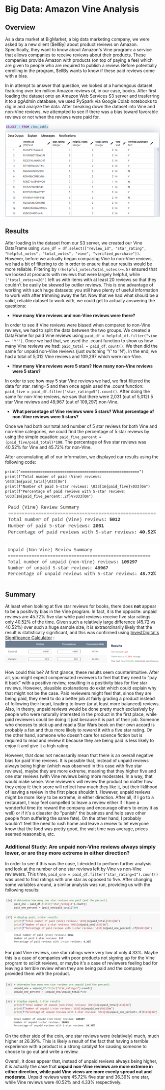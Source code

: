 # Big Data: Amazon Vine Analysis

## Overview

As a data market at BigMarket, a big data marketing company, we were asked by a new client ($ellBy) about product reviews on Amazon.  Specifically, they want to know about Amazon's Vine program: a service that allows companies to receive reviews about their products.  These companies provide Amazon with products (on top of paying a fee) which are given to people who are required to publish a review.  Before potentially enrolling in the program, $ellBy wants to know if these paid reviews come with a bias. 

In in attempt to answer that question, we looked at a humongous dataset featuring over ten million Amazon reviews of, in our case, books.  After first loading the dataset onto an Amazon Web Services S3 server and trasferring it to a pgAdmin database, we used PySpark via Google Colab notebooks to dig in and analyze the data.  After breaking down the dataset into Vine and non-Vine reviews, we attempted to see if there was a bias toward favorable reviews or not when the reviews were paid for.

![Vine DataFrame in pgAdmin](https://github.com/Jeffstr00/Amazon_Vine_Analysis/blob/main/Resources/vine_postgres.png)

## Results

After loading in the dataset from our S3 server, we created our Vine DataFrame using `vine_df = df.select(["review_id", "star_rating", "helpful_votes", "total_votes", "vine", "verified_purchase"])`.  However, before we actually began comparing Vine to non-Vine reviews, we had a bit of filtering to do in order to ensure that our results would be more reliable.  Filtering by `((helpful_votes/total_votes)>=.5)` ensured that we looked at products with reviews that were largely helpful, while `("total_votes>=20")` left us with items with at least 20 reviews so that they couldn't be easily be skewed by outlier reviews.  This is one advantage of working with such huge datasets: you still have plenty of useful information to work with after trimming away the fat.  Now that we had what should be a solid, reliable dataset to work with, we could get to actually answering the questions:

* **How many Vine reviews and non-Vine reviews were there?**

In order to see if Vine reviews were biased when compared to non-Vine reviews, we had to split the data between the two groups.  We created a DataFrame for paid Vine reviews using `paid_df = helpful_df.filter("vine == 'Y'")`.  Once we had that, we used the .count function to show us how many Vine reviews we had: `paid_total = paid_df.count()`.  We then did the same for unpaid non-Vine reviews (just switching 'Y' to 'N').  In the end, we had a total of 5,012 Vine reviews and 109,297 which were non-Vine.

* **How many Vine reviews were 5 stars?  How many non-Vine reviews were 5 stars?**

In order to see how may 5 star Vine reviews we had, we first filtered the data for star_rating=5 and then once again used the .count function: `paid_five = paid_df.filter("star_rating=5").count()`.  After doing the same for non-Vine reviews, we saw that there were 2,031 (out of 5,012) 5 star Vine reviews and 49,967 (out of 109,297) non-Vine.

* **What percentage of Vine reviews were 5 stars?  What percentage of non-Vine reviews were 5 stars?**

Once we had both our total and number of 5 star reviews for both Vine and non-Vine categories, we could find the percentage of 5 star reviews by using the simple equation: `paid_five_percent = (paid_five/paid_total)*100`.  The percentage of five star reviews was 40.52% for Vine and 45.72% for non-Vine.

After accumulating all of our information, we displayed our results using the following code:
```print("Paid (Vine) Review Summary")
print("======================================================")
print(f"Total number of paid (Vine) reviews: \033[1m{paid_total}\033[0m")
print(f"Number of paid 5-star reviews: \033[1m{paid_five}\033[0m")
print(f"Percentage of paid reviews with 5-star reviews: \033[1m{paid_five_percent:.2f}%\033[0m")
```

![Paid Summary](https://github.com/Jeffstr00/Amazon_Vine_Analysis/blob/main/Resources/paid_summary.png)

![Unpaid Summary](https://github.com/Jeffstr00/Amazon_Vine_Analysis/blob/main/Resources/unpaid_summary.png)

## Summary

At least when looking at five star reviews for books, there does **not** appear to be a positivity bias in the Vine program.  In fact, it is the opposite: unpaid reviews are 45.72% five star while paid reviews receive five star ratings only 40.52% of the time.  Given such a relatively large difference (45.72 vs 40.52%) over such a huge sample size, it is extraordinarily likely that the result is statistically significant, and this was confirmed using [InvestDigital's Significance Calculator](https://www.investisdigital.com/insights/resources-and-tools/statistical-significance-calculator) :
![Statistically Significant](https://github.com/Jeffstr00/Amazon_Vine_Analysis/blob/main/Resources/statistically_significant.png)

How could this be?  At first glance, these results seem counterintuitive.  After all, you might expect compensated reviewers to feel that they need to "pay it back" with a positive review, resulting in a positivity bias for five star reviews.  However, plausible explanations do exist which could explain why that might not be the case.  Paid reviewers might feel that, since they are being paid, they need to do a better job at fairly grading a product instead of following their heart, leading to lower (or at least more balanced) reviews.  Also, in theory, unpaid reviews would be done pretty much exclusively by people who were naturally interested in the product in the first place, while paid reviewers could be doing it just because it is part of their job.  Someone who chooses to pick up and read a Star Wars book on their own accord is probably a fan and thus more likely to reward it with a five star rating.  On the other hand, someone who doesn't care for science fiction but is required to read and review it because they are being paid is less likely to enjoy it and give it a high rating.

However, that does not necessarily mean that there is an overall negative bias for paid Vine reviews.  It is possible that, instead of unpaid reviews always being higher (which was observed in this case with five star reviews), maybe they are more extreme, meaning that they higher five and one star reviews (with Vine reviews being more moderate).  In a way, that would make sense.  Vine reviewers will review the product no matter how they enjoy it: their score will reflect how much they like it, but their liklihood of leaving a review in the first place shouldn't.  However, unpaid reviews might be more likely to be extreme, in either direction.  After all, if I go to a restaurant, I may feel compelled to leave a review either if I have a wonderful time (to reward the company and encourage others to enjoy it as well) or if it's a disaster (to "punish" the business and help save other people from suffering the same fate).  On the other hand, I probably wouldn't feel the need to rush home and leave a review to let everyone know that the food was pretty good, the wait time was average, prices seemed reasonable, etc.

### Additional Study: Are unpaid non-Vine reviews always simply lower, or are they more extreme in either direction?

In order to see if this was the case, I decided to perform further analysis and look at the number of one star reviews left by Vine vs non-Vine reviewers.  This time, `paid_one = paid_df.filter("star_rating=1").count()` was used to find ratings with one star as opposed to five.  After changing some variables around, a similar analysis was run, providing us with the following results:

![Paid One Star Summary](https://github.com/Jeffstr00/Amazon_Vine_Analysis/blob/main/Resources/paid_onestar.png)

For paid Vine reviews, one star ratings were very low at only 4.33%.  Maybe this is a case of companies with poor products not signing up for the Vine program to solicit reviews, or maybe it's a case of reviewers feeling bad for leaving a terrible review when they are being paid and the company provided them with the product.

![Unpaid One Star Summary](https://github.com/Jeffstr00/Amazon_Vine_Analysis/blob/main/Resources/unpaid_onestar.png)

On the other side of the coin, one star reviews were (relatively) much, much higher at 26.39%.  This is likely a result of the fact that having a terrible experience with a product is a strong catalyst for causing someone to choose to go out and write a review.

Overall, it does appear that, instead of unpaid reviews always being higher, it is actually the case that **unpaid non-Vine reviews are more extreme in either direction, while paid Vine views are more evenly spread out and moderate**.  Unpaid reviews were 45.72% five star and 36.39% one star, while Vine reviews were 40.52% and 4.33% respectively.
